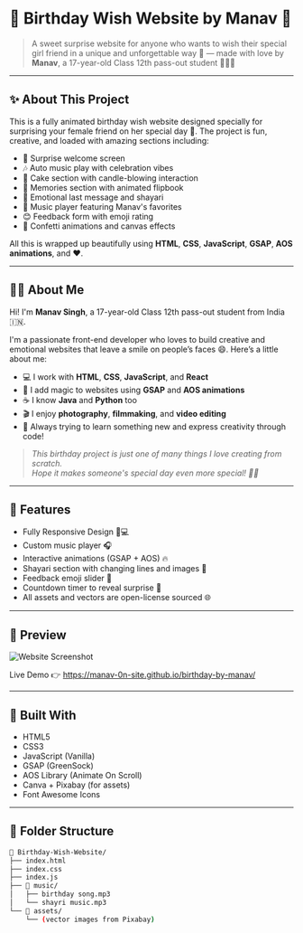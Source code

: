 # 🎉 Birthday Wish Website by Manav 🎂

> A sweet surprise website for anyone who wants to wish their special girl friend in a unique and unforgettable way 💖 — made with love by **Manav**, a 17-year-old Class 12th pass-out student 👨‍💻💡

---

## ✨ About This Project

This is a fully animated birthday wish website designed specially for surprising your female friend on her special day 🎁. The project is fun, creative, and loaded with amazing sections including:

- 🎀 Surprise welcome screen  
- 🎶 Auto music play with celebration vibes  
- 🎂 Cake section with candle-blowing interaction  
- 📖 Memories section with animated flipbook  
- 💌 Emotional last message and shayari  
- 🎵 Music player featuring Manav's favorites  
- 😊 Feedback form with emoji rating  
- 🎊 Confetti animations and canvas effects  

All this is wrapped up beautifully using **HTML**, **CSS**, **JavaScript**, **GSAP**, **AOS animations**, and ❤️.

---

## 👨‍🎓 About Me

Hi! I'm **Manav Singh**, a 17-year-old Class 12th pass-out student from India 🇮🇳.

I'm a passionate front-end developer who loves to build creative and emotional websites that leave a smile on people’s faces 😄. Here’s a little about me:

- 💻 I work with **HTML**, **CSS**, **JavaScript**, and **React**  
- 🎨 I add magic to websites using **GSAP** and **AOS animations**  
- ☕ I know **Java** and **Python** too  
- 🎬 I enjoy **photography**, **filmmaking**, and **video editing**  
- 💭 Always trying to learn something new and express creativity through code!

> *This birthday project is just one of many things I love creating from scratch.*  
> *Hope it makes someone's special day even more special! 🎁💖*

---

## 🚀 Features

- Fully Responsive Design 📱💻  
- Custom music player 🎧  
- Interactive animations (GSAP + AOS) 🔥  
- Shayari section with changing lines and images 📜  
- Feedback emoji slider 💬  
- Countdown timer to reveal surprise 🎈  
- All assets and vectors are open-license sourced 🌐  

---

## 📸 Preview

![Website Screenshot](https://cdn.pixabay.com/photo/2022/03/02/02/48/birthday-7042329_640.png)

Live Demo 👉 https://manav-0n-site.github.io/birthday-by-manav/

---

## 🧠 Built With

- HTML5  
- CSS3  
- JavaScript (Vanilla)  
- GSAP (GreenSock)  
- AOS Library (Animate On Scroll)  
- Canva + Pixabay (for assets)  
- Font Awesome Icons  

---

## 📂 Folder Structure

```bash
📁 Birthday-Wish-Website/
├── index.html
├── index.css
├── index.js
├── 📁 music/
│   ├── birthday song.mp3
│   └── shayri music.mp3
└── 📁 assets/
    └── (vector images from Pixabay)
